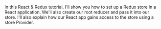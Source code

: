 In this React & Redux tutorial, I'll show you how to set up a Redux store in a React application. We'll also create our root reducer and pass it into our store. I'll also explain how our React app gains access to the store using a store Provider.
